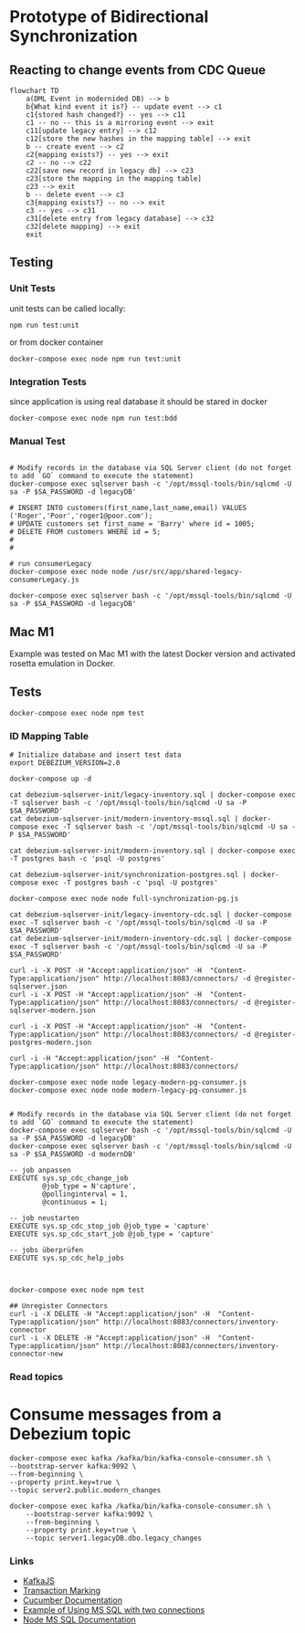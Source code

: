 # Prototype of Bidirectional Synchronization


## Reacting to change events from CDC Queue

````mermaid
flowchart TD
    a(DML Event in modernided DB) --> b
    b{What kind event it is?} -- update event --> c1
    c1{stored hash changed?} -- yes --> c11
    c1 -- no -- this is a mirroring event --> exit
    c11[update legacy entry] --> c12
    c12[store the new hashes in the mapping table] --> exit
    b -- create event --> c2
    c2{mapping exists?} -- yes --> exit
    c2 -- no --> c22
    c22[save new record in legacy db] --> c23
    c23[store the mapping in the mapping table]
    c23 --> exit
    b -- delete event --> c3
    c3{mapping exists?} -- no --> exit
    c3 -- yes --> c31
    c31[delete entry from legacy database] --> c32
    c32[delete mapping] --> exit
    exit
````

## Testing

### Unit Tests

unit tests can be called locally:

`npm run test:unit`

or from docker container

`docker-compose exec node npm run test:unit`

### Integration Tests

since application is using real database it should be stared in docker

`docker-compose exec node npm run test:bdd`

### Manual Test 

```shell

# Modify records in the database via SQL Server client (do not forget to add `GO` command to execute the statement)
docker-compose exec sqlserver bash -c '/opt/mssql-tools/bin/sqlcmd -U sa -P $SA_PASSWORD -d legacyDB'

# INSERT INTO customers(first_name,last_name,email) VALUES ('Roger','Poor','roger1@poor.com');
# UPDATE customers set first_name = 'Barry' where id = 1005;
# DELETE FROM customers WHERE id = 5;
#
#

# run consumerLegacy
docker-compose exec node node /usr/src/app/shared-legacy-consumerLegacy.js

docker-compose exec sqlserver bash -c '/opt/mssql-tools/bin/sqlcmd -U sa -P $SA_PASSWORD -d legacyDB'

```

## Mac M1

Example was tested on Mac M1 with the latest Docker version and activated rosetta emulation in Docker.

## Tests

````shell
docker-compose exec node npm test 
````

### ID Mapping Table


````shell
# Initialize database and insert test data
export DEBEZIUM_VERSION=2.0

docker-compose up -d

cat debezium-sqlserver-init/legacy-inventory.sql | docker-compose exec -T sqlserver bash -c '/opt/mssql-tools/bin/sqlcmd -U sa -P $SA_PASSWORD'
cat debezium-sqlserver-init/modern-inventory-mssql.sql | docker-compose exec -T sqlserver bash -c '/opt/mssql-tools/bin/sqlcmd -U sa -P $SA_PASSWORD'

cat debezium-sqlserver-init/modern-inventory.sql | docker-compose exec -T postgres bash -c 'psql -U postgres'

cat debezium-sqlserver-init/synchronization-postgres.sql | docker-compose exec -T postgres bash -c 'psql -U postgres'

docker-compose exec node node full-synchronization-pg.js

cat debezium-sqlserver-init/legacy-inventory-cdc.sql | docker-compose exec -T sqlserver bash -c '/opt/mssql-tools/bin/sqlcmd -U sa -P $SA_PASSWORD'
cat debezium-sqlserver-init/modern-inventory-cdc.sql | docker-compose exec -T sqlserver bash -c '/opt/mssql-tools/bin/sqlcmd -U sa -P $SA_PASSWORD'

curl -i -X POST -H "Accept:application/json" -H  "Content-Type:application/json" http://localhost:8083/connectors/ -d @register-sqlserver.json
curl -i -X POST -H "Accept:application/json" -H  "Content-Type:application/json" http://localhost:8083/connectors/ -d @register-sqlserver-modern.json

curl -i -X POST -H "Accept:application/json" -H  "Content-Type:application/json" http://localhost:8083/connectors/ -d @register-postgres-modern.json

curl -i -H "Accept:application/json" -H  "Content-Type:application/json" http://localhost:8083/connectors/

docker-compose exec node node legacy-modern-pg-consumer.js 
docker-compose exec node node modern-legacy-pg-consumer.js


# Modify records in the database via SQL Server client (do not forget to add `GO` command to execute the statement)
docker-compose exec sqlserver bash -c '/opt/mssql-tools/bin/sqlcmd -U sa -P $SA_PASSWORD -d legacyDB'
docker-compose exec sqlserver bash -c '/opt/mssql-tools/bin/sqlcmd -U sa -P $SA_PASSWORD -d modernDB'

-- job anpassen
EXECUTE sys.sp_cdc_change_job
        @job_type = N'capture',
        @pollinginterval = 1,
        @continuous = 1;

-- job neustarten
EXECUTE sys.sp_cdc_stop_job @job_type = 'capture'
EXECUTE sys.sp_cdc_start_job @job_type = 'capture'

-- jobs überprüfen
EXECUTE sys.sp_cdc_help_jobs



docker-compose exec node npm test 

## Unregister Connectors
curl -i -X DELETE -H "Accept:application/json" -H  "Content-Type:application/json" http://localhost:8083/connectors/inventory-connector
curl -i -X DELETE -H "Accept:application/json" -H  "Content-Type:application/json" http://localhost:8083/connectors/inventory-connector-new

````

### Read topics

# Consume messages from a Debezium topic

```
docker-compose exec kafka /kafka/bin/kafka-console-consumer.sh \
--bootstrap-server kafka:9092 \
--from-beginning \
--property print.key=true \
--topic server2.public.modern_changes
```

````
docker-compose exec kafka /kafka/bin/kafka-console-consumer.sh \
    --bootstrap-server kafka:9092 \
    --from-beginning \
    --property print.key=true \
    --topic server1.legacyDB.dbo.legacy_changes
````

### Links

- [KafkaJS](https://kafka.js.org/docs/consumer-example)
- [Transaction Marking](https://learn.microsoft.com/en-us/sql/relational-databases/backup-restore/use-marked-transactions-to-recover-related-databases-consistently?view=sql-server-ver16)
- [Cucumber Documentation](https://cucumber.io/docs/cucumber/state/?lang=javascript)
- [Example of Using MS SQL with two connections](https://codeomelet.com/posts/nodejs-and-mssql-connection-pool)
- [Node MS SQL Documentation](https://tediousjs.github.io/node-mssql/#prepared-statement)


